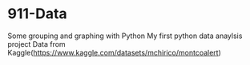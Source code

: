 # 911-Data
Some grouping and graphing with Python
My first python data anaylsis project
Data from Kaggle(https://www.kaggle.com/datasets/mchirico/montcoalert)
